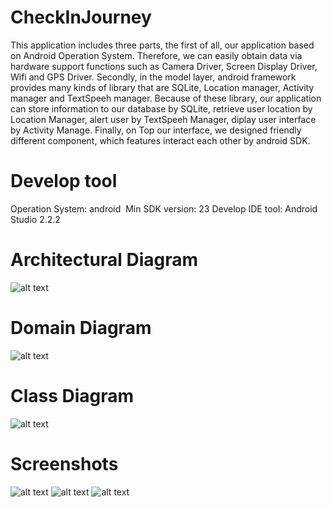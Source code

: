 # CheckInJourney

This application includes three parts, the first of all, our application based on Android Operation System. Therefore, we can easily obtain data via hardware support functions such as Camera Driver, Screen Display Driver, Wifi and GPS Driver. Secondly, in the model layer, android framework provides many kinds of library that are SQLite, Location manager, Activity manager and TextSpeeh manager. Because of these library, our application can store information to our database by SQLite, retrieve user location by Location Manager, alert user by TextSpeeh Manager, diplay user interface by Activity Manage. Finally, on Top our interface, we designed friendly different component, which features interact each other by android SDK.

# Develop tool
Operation System: android 
Min SDK version: 23
Develop IDE tool: Android Studio 2.2.2

# Architectural Diagram![alt text](https://github.com/geminihsu/CheckInJourney/blob/master/uml/ArchitecturalDiagram.png)

# Domain Diagram
![alt text](https://github.com/geminihsu/CheckInJourney/blob/master/uml/DomainDiagram.jpg)


# Class Diagram
![alt text](https://github.com/geminihsu/CheckInJourney/blob/master/uml/ClassDiagram.jpg)


# Screenshots
![alt text](https://github.com/geminihsu/CheckInJourney/blob/master/sreenshots/List.png)
![alt text](https://github.com/geminihsu/CheckInJourney/blob/master/sreenshots/findAddress.png)
![alt text](https://github.com/geminihsu/CheckInJourney/blob/master/sreenshots/postInfo.png)



